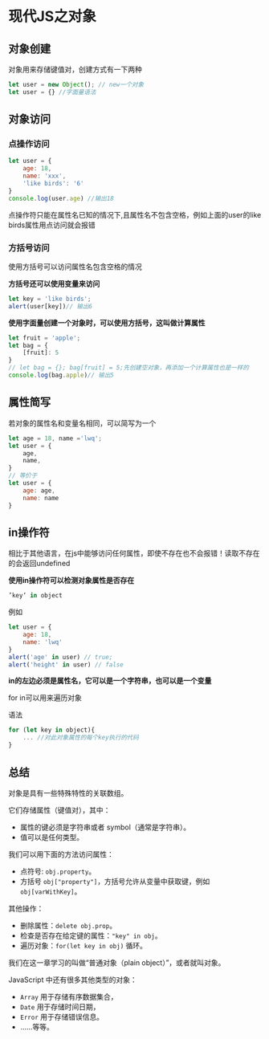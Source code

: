 # 现代JS之对象

## 对象创建

对象用来存储键值对，创建方式有一下两种

~~~js
let user = new Object(); // new一个对象
let user = {} //字面量语法
~~~

## 对象访问

### 点操作访问

~~~js
let user = {
    age: 18,
    name: 'xxx',
    'like birds': '6'
}
console.log(user.age) //输出18
~~~

点操作符只能在属性名已知的情况下,且属性名不包含空格，例如上面的user的like birds属性用点访问就会报错

### 方括号访问

使用方括号可以访问属性名包含空格的情况

**方括号还可以使用变量来访问**

~~~js
let key = 'like birds';
alert(user[key])// 输出6
~~~

**使用字面量创建一个对象时，可以使用方括号，这叫做计算属性**

~~~js
let fruit = 'apple';
let bag = {
    [fruit]: 5
}
// let bag = {}; bag[fruit] = 5;先创建空对象，再添加一个计算属性也是一样的
console.log(bag.apple)// 输出5
~~~

## 属性简写

若对象的属性名和变量名相同，可以简写为一个

~~~js
let age = 18, name ='lwq';
let user = {
    age,
    name,
}
// 等价于
let user = {
    age: age,
    name: name
}
~~~

## in操作符

相比于其他语言，在js中能够访问任何属性，即使不存在也不会报错！读取不存在的会返回undefined

**使用in操作符可以检测对象属性是否存在**

~~~js
’key‘ in object
~~~

例如

~~~js
let user = {
    age: 18,
    name: 'lwq'
}
alert('age' in user) // true;
alert('height' in user) // false
~~~

**in的左边必须是属性名，它可以是一个字符串，也可以是一个变量**

for in可以用来遍历对象

语法

~~~js
for (let key in object){
    ... //对此对象属性的每个key执行的代码
}
~~~

## 总结

对象是具有一些特殊特性的关联数组。

它们存储属性（键值对），其中：

- 属性的键必须是字符串或者 symbol（通常是字符串）。
- 值可以是任何类型。

我们可以用下面的方法访问属性：

- 点符号: `obj.property`。
- 方括号 `obj["property"]`，方括号允许从变量中获取键，例如 `obj[varWithKey]`。

其他操作：

- 删除属性：`delete obj.prop`。
- 检查是否存在给定键的属性：`"key" in obj`。
- 遍历对象：`for(let key in obj)` 循环。

我们在这一章学习的叫做“普通对象（plain object）”，或者就叫对象。

JavaScript 中还有很多其他类型的对象：

- `Array` 用于存储有序数据集合，
- `Date` 用于存储时间日期，
- `Error` 用于存储错误信息。
- ……等等。
